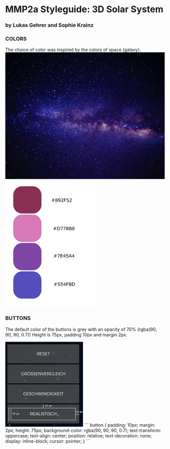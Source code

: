 # MMP2a Styleguide: 3D Solar System
### by Lukas Gehrer and Sophie Krainz

### COLORS

The choice of color was inspired by the colors of space (galaxy).
<img src="https://github.com/sophiemari/StyleguideMMP2a/blob/master/images/galaxy-free-use.jpeg" alt="space" height="400"/>
<img src="https://github.com/sophiemari/StyleguideMMP2a/blob/master/images/colorsmmp.svg" alt="color" height="400"/>

### BUTTONS

The default color of the buttons is grey with an opacity of 70% (rgba(90, 90, 90, 0.7))
Height is 75px, padding 10px and margin 2px.

<img src="https://github.com/sophiemari/StyleguideMMP2a/blob/master/images/defaultbuttons.png" alt="buttons"/>
```
button {
    padding: 10px;
    margin: 2px;
    height: 75px;
    background-color: rgba(90, 90, 90, 0.7);
    text-transform: uppercase;
    text-align: center;
    position: relative;
    text-decoration: none;
    display: inline-block;
    cursor: pointer;
}
```
